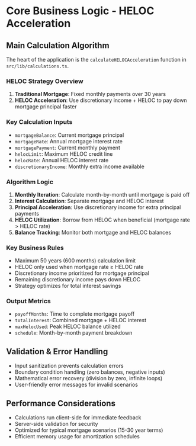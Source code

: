 # Core Business Logic - HELOC Acceleration

## Main Calculation Algorithm

The heart of the application is the `calculateHELOCAcceleration` function in `src/lib/calculations.ts`.

### HELOC Strategy Overview

1. **Traditional Mortgage**: Fixed monthly payments over 30 years
2. **HELOC Acceleration**: Use discretionary income + HELOC to pay down mortgage principal faster

### Key Calculation Inputs

- `mortgageBalance`: Current mortgage principal
- `mortgageRate`: Annual mortgage interest rate
- `mortgagePayment`: Current monthly payment
- `helocLimit`: Maximum HELOC credit line
- `helocRate`: Annual HELOC interest rate
- `discretionaryIncome`: Monthly extra income available

### Algorithm Logic

1. **Monthly Iteration**: Calculate month-by-month until mortgage is paid off
2. **Interest Calculation**: Separate mortgage and HELOC interest
3. **Principal Acceleration**: Use discretionary income for extra principal payments
4. **HELOC Utilization**: Borrow from HELOC when beneficial (mortgage rate > HELOC rate)
5. **Balance Tracking**: Monitor both mortgage and HELOC balances

### Key Business Rules

- Maximum 50 years (600 months) calculation limit
- HELOC only used when mortgage rate ≥ HELOC rate
- Discretionary income prioritized for mortgage principal
- Remaining discretionary income pays down HELOC
- Strategy optimizes for total interest savings

### Output Metrics

- `payoffMonths`: Time to complete mortgage payoff
- `totalInterest`: Combined mortgage + HELOC interest
- `maxHelocUsed`: Peak HELOC balance utilized
- `schedule`: Month-by-month payment breakdown

## Validation & Error Handling

- Input sanitization prevents calculation errors
- Boundary condition handling (zero balances, negative inputs)
- Mathematical error recovery (division by zero, infinite loops)
- User-friendly error messages for invalid scenarios

## Performance Considerations

- Calculations run client-side for immediate feedback
- Server-side validation for security
- Optimized for typical mortgage scenarios (15-30 year terms)
- Efficient memory usage for amortization schedules
